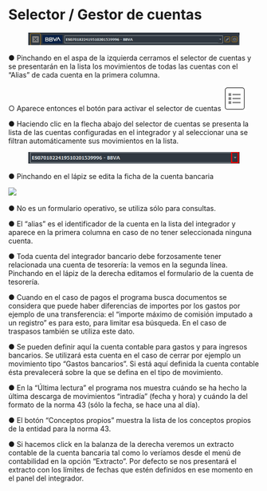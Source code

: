 # Selector / Gestor de cuentas

<figure><img src="../../../../../.gitbook/assets/imagen (218).png" alt=""><figcaption></figcaption></figure>

●        Pinchando en el aspa de la izquierda cerramos el selector de cuentas y se presentarán en la lista los movimientos de todas las cuentas con el “Alias” de cada cuenta en la primera columna.

○        Aparece entonces el botón para activar el selector de cuentas ![](<../../../../../.gitbook/assets/imagen (219).png>)

●        Haciendo clic en la flecha abajo del selector de cuentas se presenta la lista de las cuentas configuradas en el integrador y al seleccionar una se filtran automáticamente sus movimientos en la lista.

<figure><img src="../../../../../.gitbook/assets/imagen (220).png" alt=""><figcaption></figcaption></figure>

●        Pinchando en el lápiz se edita la ficha de la cuenta bancaria

![](file:///C:/Users/warda/AppData/Local/Temp/msohtmlclip1/01/clip\_image006.jpg)

●        No es un formulario operativo, se utiliza sólo para consultas.

●        El “alias” es el identificador de la cuenta en la lista del integrador y aparece en la primera columna en caso de no tener seleccionada ninguna cuenta.

●        Toda cuenta del integrador bancario debe forzosamente tener relacionada una cuenta de tesorería: la vemos en la segunda línea. Pinchando en el lápiz de la derecha editamos el formulario de la cuenta de tesorería.

●        Cuando en el caso de pagos el programa busca documentos se considera que puede haber diferencias de importes por los gastos por ejemplo de una transferencia: el “importe máximo de comisión imputado a un registro” es para esto, para limitar esa búsqueda. En el caso de traspasos también se utiliza este dato.

●        Se pueden definir aquí la cuenta contable para gastos y para ingresos bancarios. Se utilizará esta cuenta en el caso de cerrar por ejemplo un movimiento tipo “Gastos bancarios”. Si está aquí definida la cuenta contable ésta prevalecerá sobre la que se defina en el tipo de movimiento.

●        En la “Última lectura” el programa nos muestra cuándo se ha hecho la última descarga de movimientos “intradía” (fecha y hora) y cuándo la del formato de la norma 43 (sólo la fecha, se hace una al día).

●        El botón “Conceptos propios” muestra la lista de los conceptos propios de la entidad para la norma 43.

&#x20;

●        Si hacemos click en la balanza de la derecha veremos un extracto contable de la cuenta bancaria tal como lo veríamos desde el menú de contabilidad en la opción “Extracto”. Por defecto se nos presentará el extracto con los límites de fechas que estén definidos en ese momento en el panel del integrador.
